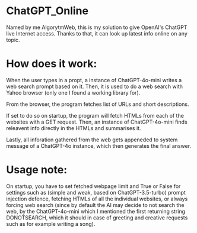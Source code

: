# ChatGPT_Online
Named by me AlgorytmWeb, this is my solution to give OpenAI's ChatGPT live Internet access. Thanks to that, it can look up latest info online on any topic.

# How does it work:

When the user types in a propt, a instance of ChatGPT-4o-mini writes a web search prompt based on it. Then, it is used to do a web search with Yahoo browser (only one I found a working library for).

From the browser, the program fetches list of URLs and short descriptions.

If set to do so on startup, the program will fetch HTMLs from each of the websites with a GET request. Then, an instance of ChatGPT-4o-mini finds releavent info directly in the HTMLs and summarises it.

Lastly, all inforation gathered from the web gets appeneded to system message of a ChatGPT-4o instance, which then generates the final answer.

# Usage note:

On startup, you have to set fetched webpage limit and True or False for settings such as (simple and weak, based on ChatGPT-3.5-turbo) prompt injection defence, fetching HTMLs of all the individual websites, or always forcing web search (since by default the AI may decide to not search the web, by the ChatGPT-4o-mini which I mentioned the first returning string DONOTSEARCH, which it should in case of greeting and creative requests such as for example writing a song).
